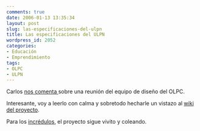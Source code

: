 ```yaml
---
comments: true
date: 2006-01-13 13:35:34
layout: post
slug: las-especificaciones-del-ulpn
title: Las especificaciones del ULPN
wordpress_id: 2052
categories:
- Educación
- Emprendimiento
tags:
- OLPC
- ULPN
---
```


Carlos [nos comenta ](http://web.archive.org/web/20090426080926/http://eldiabloenlosdetalles.net/?p=87)sobre una reunión del equipo de diseño del OLPC.

Interesante, voy a leerlo con calma y sobretodo hecharle un vistazo al [wiki del proyecto](http://web.archive.org/web/20090426080926/http://pedia.media.mit.edu/wiki/Hardware_specification#First_Generation_System).

Para los [incrédulos](http://web.archive.org/web/20090426080926/http://www.argonave.com/francotirador/archives/2005/11/san_negroponte.html), el proyecto sigue vivito y coleando.


